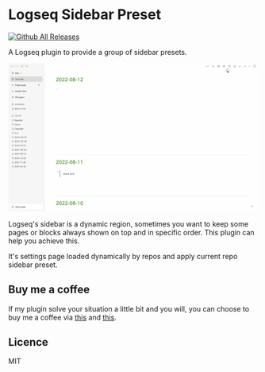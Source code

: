 # Logseq Sidebar Preset

[![Github All Releases](https://img.shields.io/github/downloads/vipzhicheng/logseq-plugin-sidebar-preset/total.svg)](https://github.com/vipzhicheng/logseq-plugin-sidebar-preset/releases)

A Logseq plugin to provide a group of sidebar presets.

![Screencast](./screencast.gif)

Logseq's sidebar is a dynamic region, sometimes you want to keep some pages or blocks always shown on top and in specific order. This plugin can help you achieve this.

It's settings page loaded dynamically by repos and apply current repo sidebar preset.

## Buy me a coffee

If my plugin solve your situation a little bit and you will, you can choose to buy me a coffee via [this](https://www.buymeacoffee.com/vipzhicheng) and [this](https://afdian.net/@vipzhicheng).


## Licence
MIT
